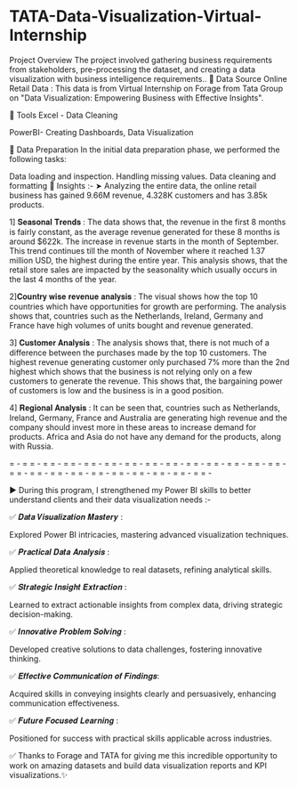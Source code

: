 # TATA-Data-Visualization-Virtual-Internship


 Project Overview
The project involved gathering business requirements from stakeholders, pre-processing the dataset, and creating a data visualization with business intelligence requirements.. 
💠 Data Source
Online Retail Data : This data is from Virtual Internship on Forage from Tata Group on "Data Visualization: Empowering Business with Effective Insights".

💠 Tools
Excel - Data Cleaning

PowerBI- Creating Dashboards, Data Visualization

💠 Data Preparation
In the initial data preparation phase, we performed the following tasks:

Data loading and inspection.
Handling missing values.
Data cleaning and formatting
💠 Insights :-
➤ Analyzing the entire data, the online retail business has gained 9.66M revenue, 4.328K customers and has 3.85k products.

1] 𝐒𝐞𝐚𝐬𝐨𝐧𝐚𝐥 𝐓𝐫𝐞𝐧𝐝𝐬 : The data shows that, the revenue in the first 8 months is fairly constant, as the average revenue generated for these 8 months is around $622k. The increase in revenue starts in the month of September. This trend continues till the month of November where it reached 1.37 million USD, the highest during the entire year. This analysis shows, that the retail store sales are impacted by the seasonality which usually occurs in the last 4 months of the year.

2]𝐂𝐨𝐮𝐧𝐭𝐫𝐲 𝐰𝐢𝐬𝐞 𝐫𝐞𝐯𝐞𝐧𝐮𝐞 𝐚𝐧𝐚𝐥𝐲𝐬𝐢𝐬 : The visual shows how the top 10 countries which have opportunities for growth are performing. The analysis shows that, countries such as the Netherlands, Ireland, Germany and France have high volumes of units bought and revenue generated.

3] 𝐂𝐮𝐬𝐭𝐨𝐦𝐞𝐫 𝐀𝐧𝐚𝐥𝐲𝐬𝐢𝐬 : The analysis shows that, there is not much of a difference between the purchases made by the top 10 customers. The highest revenue generating customer only purchased 7% more than the 2nd highest which shows that the business is not relying only on a few customers to generate the revenue. This shows that, the bargaining power of customers is low and the business is in a good position.

4] 𝐑𝐞𝐠𝐢𝐨𝐧𝐚𝐥 𝐀𝐧𝐚𝐥𝐲𝐬𝐢𝐬 : It can be seen that, countries such as Netherlands, Ireland, Germany, France and Australia are generating high revenue and the company should invest more in these areas to increase demand for products. Africa and Asia do not have any demand for the products, along with Russia.

= - = = - = = - = = - = = - = = - = = - = = - = = - = = - = = - = = - = = - = = - = = - = = - = = - = = - = = - = = - = = - = = - = = - = = -

► During this program, I strengthened my Power BI skills to better understand clients and their data visualization needs :-

✅ 𝑫𝒂𝒕𝒂 𝑽𝒊𝒔𝒖𝒂𝒍𝒊𝒛𝒂𝒕𝒊𝒐𝒏 𝑴𝒂𝒔𝒕𝒆𝒓𝒚 :

Explored Power BI intricacies, mastering advanced visualization techniques.

✅ 𝑷𝒓𝒂𝒄𝒕𝒊𝒄𝒂𝒍 𝑫𝒂𝒕𝒂 𝑨𝒏𝒂𝒍𝒚𝒔𝒊𝒔 :

Applied theoretical knowledge to real datasets, refining analytical skills.

✅ 𝑺𝒕𝒓𝒂𝒕𝒆𝒈𝒊𝒄 𝑰𝒏𝒔𝒊𝒈𝒉𝒕 𝑬𝒙𝒕𝒓𝒂𝒄𝒕𝒊𝒐𝒏 :

Learned to extract actionable insights from complex data, driving strategic decision-making.

✅ 𝑰𝒏𝒏𝒐𝒗𝒂𝒕𝒊𝒗𝒆 𝑷𝒓𝒐𝒃𝒍𝒆𝒎 𝑺𝒐𝒍𝒗𝒊𝒏𝒈 :

Developed creative solutions to data challenges, fostering innovative thinking.

✅ 𝑬𝒇𝒇𝒆𝒄𝒕𝒊𝒗𝒆 𝑪𝒐𝒎𝒎𝒖𝒏𝒊𝒄𝒂𝒕𝒊𝒐𝒏 𝒐𝒇 𝑭𝒊𝒏𝒅𝒊𝒏𝒈𝒔:

Acquired skills in conveying insights clearly and persuasively, enhancing communication effectiveness.

✅ 𝑭𝒖𝒕𝒖𝒓𝒆 𝑭𝒐𝒄𝒖𝒔𝒆𝒅 𝑳𝒆𝒂𝒓𝒏𝒊𝒏𝒈 :

Positioned for success with practical skills applicable across industries.

✅ Thanks to Forage and TATA for giving me this incredible opportunity to work on amazing datasets and build data visualization reports and KPI visualizations.✨
